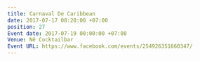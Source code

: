 ```yaml
---
title: Carnaval De Caribbean
date: 2017-07-17 08:20:00 +07:00
position: 27
Event date: 2017-07-19 00:00:00 +07:00
Venue: Nê Cocktailbar
Event URL: https://www.facebook.com/events/254926351660347/
---
```


